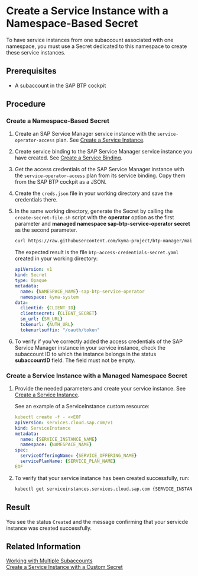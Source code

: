 # Create a Service Instance with a Namespace-Based Secret

To have service instances from one subaccount associated with one namespace, you must use a Secret dedicated to this namespace to create these service instances.

## Prerequisites

* A subaccount in the SAP BTP cockpit

## Procedure

### Create a Namespace-Based Secret

1. Create an SAP Service Manager service instance with the `service-operator-access` plan. See [Create a Service Instance](03-30-management-of-service-instances-and-bindings.md#create-a-service-instance).
2. Create service binding to the SAP Service Manager service instance you have created. See [Create a Service Binding](03-30-management-of-service-instances-and-bindings.md#create-a-service-binding).
3. Get the access credentials of the SAP Service Manager instance with the `service-operator-access` plan from its service binding. Copy them from the SAP BTP cockpit as a JSON.
4. Create the `creds.json` file in your working directory and save the credentials there.
5. In the same working directory, generate the Secret by calling the `create-secret-file.sh` script with the **operator** option as the first parameter and **managed namespace sap-btp-service-operator secret**  as the second parameter.

    ```sh
    curl https://raw.githubusercontent.com/kyma-project/btp-manager/main/hack/create-secret-file.sh | bash -s operator {NAMESPACE_NAME}-sap-btp-service-operator
    ```

    The expected result is the file `btp-access-credentials-secret.yaml` created in your working directory:

    ```yaml
    apiVersion: v1
    kind: Secret
    type: Opaque
    metadata:
      name: {NAMESPACE_NAME}-sap-btp-service-operator
      namespace: kyma-system
    data:
      clientid: {CLIENT_ID}
      clientsecret: {CLIENT_SECRET}
      sm_url: {SM_URL}
      tokenurl: {AUTH_URL}
      tokenurlsuffix: "/oauth/token"
    ```
6. To verify if you've correctly added the access credentials of the SAP Service Manager instance in your service instance, check the subaccount ID to which the instance belongs in the status **subaccountID** field. The field must not be empty.

### Create a Service Instance with a Managed Namespace Secret

1. Provide the needed parameters and create your service instance. See [Create a Service Instance](03-30-management-of-service-instances-and-bindings.md#create-a-service-instance).

    See an example of a ServiceInstance custom resource:

    ```yaml
    kubectl create -f - <<EOF
    apiVersion: services.cloud.sap.com/v1
    kind: ServiceInstance
    metadata:
      name: {SERVICE_INSTANCE_NAME}
      namespace: {NAMESPACE_NAME}
    spec:
      serviceOfferingName: {SERVICE_OFFERING_NAME}
      servicePlanName: {SERVICE_PLAN_NAME}
    EOF
    ```

2. To verify that your service instance has been created successfully, run:

    ```bash
    kubectl get serviceinstances.services.cloud.sap.com {SERVICE_INSTANCE_NAME} -o yaml
    ```

## Result

You see the status `Created` and the message confirming that your servicde instance was created successfully.

## Related Information

[Working with Multiple Subaccounts](03-20-multitenancy.md)<br>
[Create a Service Instance with a Custom Secret](03-21-create-service-instance-with-custom-secret.md)

